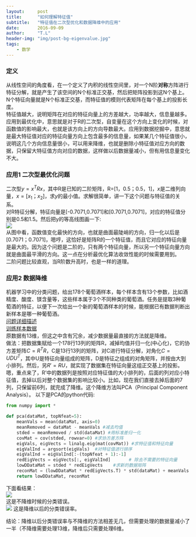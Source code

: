 ```yaml
---
layout:     post
title:      "如何理解特征值"
subtitle:   "特征值在二次型优化和数据降维中的应用"
date:       2016-09-09
author:     "T.L"
header-img: "img/post-bg-eigenvalue.jpg"
tags:
    - 数学
---
```


### 定义
从线性空间的角度看，在一个定义了内积的线性空间里，对一个N阶<b>对称</b>方阵进行特征分解，就是产生了该空间的N个标准正交基，然后把矩阵投影到这N个基上。N个特征向量就是N个标准正交基，而特征值的模则代表矩阵在每个基上的投影长度。  
特征值越大，说明矩阵在对应的特征向量上的方差越大，功率越大，信息量越多。应用到最优化中，意思就是对于R的二次型，自变量在这个方向上变化的时候，对函数值的影响最大，也就是该方向上的方向导数最大。应用到数据挖掘中，意思就是最大特征值对应的特征向量方向上包含最多的信息量，如果某几个特征值很小，说明这几个方向信息量很小，可以用来降维，也就是删除小特征值对应方向的数据，只保留大特征值方向对应的数据，这样做以后数据量减小，但有用信息量变化不大。  

### 应用1 二次型最优化问题
二次型$y=x^{T}Rx$，其中R是已知的二阶矩阵，R=[1，0.5；0.5，1]，$x$是二维列向量，$x=[x_1；x_2]$，求$y$的最小值。求解很简单，讲一下这个问题与特征值的关系。  
对R特征分解，特征向量是[-0.7071,0.7071]和[0.7071,0.7071]，对应的特征值分别是0.5和1.5。然后把y的等高线图画一下:  
![](http://oc5ofszxe.bkt.clouddn.com/16-9-10/57525802.jpg)  
从图中看，函数值变化最快的方向，也就是曲面最陡峭的方向，归一化以后是[0.7071；0.7071]，嗯哼，这恰好是矩阵R的一个特征值，而且它对应的特征向量是最大的。因为这个问题是二阶的，只有两个特征向量，所以另一个特征向量方向就是曲面最平滑的方向。这一点在分析最优化算法收敛性能的时候需要用到。  
二阶问题比较直观，当R阶数升高时，也是一样的道理。

### 应用2 数据降维
机器学习中的分类问题，给出178个葡萄酒样本，每个样本含有13个参数，比如酒精度、酸度、镁含量等，这些样本属于3个不同种类的葡萄酒。任务是提取3种葡萄酒的特征，以便下一次给出一个新的葡萄酒样本的时候，能根据已有数据判断出新样本是哪一种葡萄酒。  
[问题详细描述](http://archive.ics.uci.edu/ml/datasets/Wine)    
[训练样本数据](http://archive.ics.uci.edu/ml/machine-learning-databases/wine/wine.data)  
原数据有13维，但这之中含有冗余，减少数据量最直接的方法就是降维。  
做法：把数据集赋给一个178行13列的矩阵R，减掉均值并归一化(中心化)，它的协方差矩阵$C=R^{T}R$，C是13行13列的矩阵，对C进行特征分解，对角化$C=UDU^{T}$，其中U是特征向量组成的矩阵，D是特征之组成的对角矩阵，并按由大到小排列。然后，另$R' =RU$，就实现了数据集在特征向量这组正交基上的投影。嗯，重点来了，R’中的数据列是按照对应特征值的大小排列的，后面的列对应小特征值，去掉以后对整个数据集的影响比较小。比如，现在我们直接去掉后面的7列，只保留前6列，就完成了降维。这个降维方法叫PCA（Principal Component Analysis）。
以下是PCA的python代码:  

```python
from numpy import *

def pca(dataMat, topNfeat=5):
    meanVals = mean(dataMat, axis=0)
    meanRemoved = dataMat - meanVals #减去均值
    stded = meanRemoved / std(dataMat) #用标准差归一化
    covMat = cov(stded, rowvar=0) #求协方差方阵
    eigVals, eigVects = linalg.eig(mat(covMat)) #求特征值和特征向量
    eigValInd = argsort(eigVals)  #对特征值进行排序
    eigValInd = eigValInd[:-(topNfeat + 1):-1]  
    redEigVects = eigVects[:, eigValInd]       # 除去不需要的特征向量
    lowDDataMat = stded * redEigVects    #求新的数据矩阵
    reconMat = (lowDDataMat * redEigVects.T) * std(dataMat) + meanVals
    return lowDDataMat, reconMat
```   
下面看结果：  
![](http://oc5ofszxe.bkt.clouddn.com/16-9-10/84800048.jpg)  
这是不降维时候的分类错误。  
![](http://oc5ofszxe.bkt.clouddn.com/16-9-10/5993012.jpg)
这是降维以后的分类错误率。

结论：降维以后分类错误率与不降维的方法相差无几，但需要处理的数据量减小了一半（不降维需要处理13维，降维后只需要处理6维。
